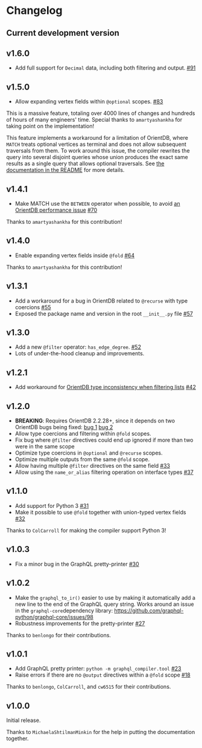 # Changelog

## Current development version

## v1.6.0

- Add full support for `Decimal` data, including both filtering and output. [#91](https://github.com/kensho-technologies/graphql-compiler/pull/91)

## v1.5.0

- Allow expanding vertex fields within `@optional` scopes. [#83](https://github.com/kensho-technologies/graphql-compiler/pull/83)

This is a massive feature, totaling over 4000 lines of changes and hundreds of hours of
many engineers' time. Special thanks to `amartyashankha` for taking point on the implementation!

This feature implements a workaround for a limitation of OrientDB, where `MATCH` treats
optional vertices as terminal and does not allow subsequent traversals from them.
To work around this issue, the compiler rewrites the query into several disjoint queries
whose union produces the exact same results as a single query that allows optional traversals.
See [the documentation in the README](https://github.com/kensho-technologies/graphql-compiler/blob/3c79cd97744b7f3f842c2d32ddc2a072c7fa7898/README.md#expanding-optional-vertex-fields)
for more details.

## v1.4.1

- Make MATCH use the `BETWEEN` operator when possible, to avoid [an OrientDB performance issue](https://github.com/orientechnologies/orientdb/issues/8230) [#70](https://github.com/kensho-technologies/graphql-compiler/pull/70)

Thanks to `amartyashankha` for this contribution!

## v1.4.0

- Enable expanding vertex fields inside `@fold` [#64](https://github.com/kensho-technologies/graphql-compiler/pull/64)

Thanks to `amartyashankha` for this contribution!

## v1.3.1

- Add a workaround for a bug in OrientDB related to `@recurse` with type coercions [#55](https://github.com/kensho-technologies/graphql-compiler/pull/55)
- Exposed the package name and version in the root `__init__.py` file [#57](https://github.com/kensho-technologies/graphql-compiler/pull/57)

## v1.3.0

- Add a new `@filter` operator: `has_edge_degree`. [#52](https://github.com/kensho-technologies/graphql-compiler/pull/52)
- Lots of under-the-hood cleanup and improvements.

## v1.2.1

- Add workaround for [OrientDB type inconsistency when filtering lists](https://github.com/orientechnologies/orientdb/issues/7811) [#42](https://github.com/kensho-technologies/graphql-compiler/pull/42)

## v1.2.0

- **BREAKING**: Requires OrientDB 2.2.28+, since it depends on two OrientDB bugs being fixed: [bug 1](https://github.com/orientechnologies/orientdb/issues/7225) [bug 2](https://github.com/orientechnologies/orientdb/issues/7754)
- Allow type coercions and filtering within `@fold` scopes.
- Fix bug where `@filter` directives could end up ignored if more than two were in the same scope
- Optimize type coercions in `@optional` and `@recurse` scopes.
- Optimize multiple outputs from the same `@fold` scope.
- Allow having multiple `@filter` directives on the same field [#33](https://github.com/kensho-technologies/graphql-compiler/pull/33)
- Allow using the `name_or_alias` filtering operation on interface types [#37](https://github.com/kensho-technologies/graphql-compiler/pull/37)

## v1.1.0

- Add support for Python 3 [#31](https://github.com/kensho-technologies/graphql-compiler/pull/31)
- Make it possible to use `@fold` together with union-typed vertex fields [#32](https://github.com/kensho-technologies/graphql-compiler/pull/32)

Thanks to `ColCarroll` for making the compiler support Python 3!

## v1.0.3

- Fix a minor bug in the GraphQL pretty-printer [#30](https://github.com/kensho-technologies/graphql-compiler/pull/30)

## v1.0.2

- Make the `graphql_to_ir()` easier to use by making it automatically add a
  new line to the end of the GraphQL query string. Works around an issue in
  the `graphql-core`dependency library: https://github.com/graphql-python/graphql-core/issues/98
- Robustness improvements for the pretty-printer [#27](https://github.com/kensho-technologies/graphql-compiler/pull/27)

Thanks to `benlongo` for their contributions.

## v1.0.1

- Add GraphQL pretty printer: `python -m graphql_compiler.tool` [#23](https://github.com/kensho-technologies/graphql-compiler/pull/23)
- Raise errors if there are no `@output` directives within a `@fold` scope [#18](https://github.com/kensho-technologies/graphql-compiler/pull/18)

Thanks to `benlongo`, `ColCarroll`, and `cw6515` for their contributions.

## v1.0.0

Initial release.

Thanks to `MichaelaShtilmanMinkin` for the help in putting the documentation together.
